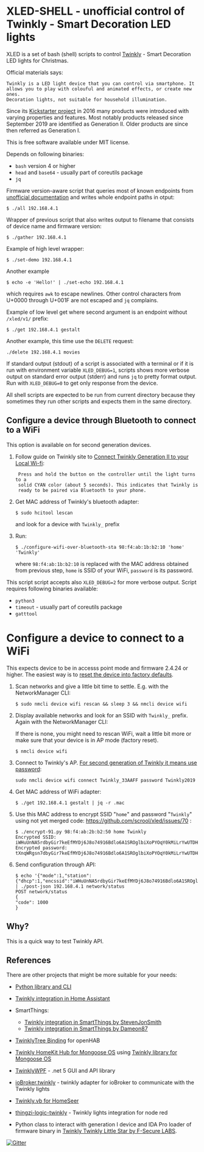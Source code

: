 # XLED-SHELL - unofficial control of Twinkly - Smart Decoration LED lights

XLED is a set of bash (shell) scripts to control
[Twinkly](https://www.twinkly.com/) - Smart Decoration LED lights for
Christmas.

Official materials says:

    Twinkly is a LED light device that you can control via smartphone. It
    allows you to play with colouful and animated effects, or create new ones.
    Decoration lights, not suitable for household illumination.

Since its [Kickstarter
project](https://www.kickstarter.com/projects/twinkly/twinkly-smart-decoration-for-your-christmas)
in 2016 many products were introduced with varying properties and features.
Most notably products released since September 2019 are identified as
Generation II. Older products are since then referred as Generation I.

This is free software available under MIT license.

Depends on following binaries:

* `bash` version 4 or higher
* `head` and `base64` - usually part of coreutils package
* `jq`

Firmware version-aware script that queries most of known endpoints from
[unofficial documentation](https://xled-docs.readthedocs.io) and writes whole
endpoint paths in otput:

```
$ ./all 192.168.4.1
```

Wrapper of previous script that also writes output to filename that consists of
device name and firmware version:

```
$ ./gather 192.168.4.1
```

Example of high level wrapper:

```
$ ./set-demo 192.168.4.1
```

Another example 

```
$ echo -e 'Hello!' | ./set-echo 192.168.4.1
```

which requires `awk` to escape newlines. Other control characters from U+0000
through U+001F are not escaped and `jq` complains.

Example of low level get where second argument is an endpoint without
`/xled/v1/` prefix:

```
$ ./get 192.168.4.1 gestalt
```

Another example, this time use the `DELETE` request:

```
./delete 192.168.4.1 movies
```

If standard output (stdout) of a script is associated with a terminal or if it
is run with environment variable `XLED_DEBUG=1`, scripts shows more verbose
output on standard error output (stderr) and runs `jq` to pretty format output.
Run with `XLED_DEBUG=0` to get only response from the device.

All shell scripts are expected to be run from current directory because they
sometimes they run other scripts and expects them in the same directory.

## Configure a device through Bluetooth to connect to a WiFi

This option is available on for second generation devices.

1. Follow guide on Twinkly site to [Connect Twinkly Generation II to your Local
   Wi-fi](https://help.twinkly.com/en/help/how-do-i-set-up-my-generation-ii-device):

        Press and hold the button on the controller until the light turns to a
        solid CYAN color (about 5 seconds). This indicates that Twinkly is
        ready to be paired via Bluetooth to your phone.

2. Get MAC address of Twinkly's bluetooth adapter:

   ```
   $ sudo hcitool lescan
   ```

   and look for a device with `Twinkly_` prefix

3. Run:

   ```
   $ ./configure-wifi-over-bluetooth-sta 98:f4:ab:1b:b2:10 'home' 'Twinkly'
   ```

   where `98:f4:ab:1b:b2:10` is replaced with the MAC address obtained from
   previous step, `home` is SSID of your WiFi, `password` is its password.

This script script accepts also `XLED_DEBUG=2` for more verbose output. Script
requires following binaries available:

* `python3`
* `timeout` - usually part of coreutils package
* `gatttool`

# Configure a device to connect to a WiFi

This expects device to be in accesss point mode and firmware 2.4.24 or higher.
The easiest way is to [reset the device into factory
defaults](https://help.twinkly.com/en/help/how-do-i-reset-my-twinkly-device).

1. Scan networks and give a little bit time to settle. E.g. with the
   NetworkManager CLI:

   ```
   $ sudo nmcli device wifi rescan && sleep 3 && nmcli device wifi
   ```

2. Display available networks and look for an SSID with `Twinkly_` prefix.
   Again with the NetworkManager CLI:

   If there is none, you might need to rescan WiFi, wait a little bit more or
   make sure that your device is in AP mode (factory reset).

   ```
   $ nmcli device wifi
   ```

3. Connect to Twinkly's AP. [For second generation of Twinkly it means use
   password](https://help.twinkly.com/en/help/connect-twinkly-pro-to-the-direct-wi-fi):

   ```
   sudo nmcli device wifi connect Twinkly_33AAFF password Twinkly2019
   ```

4. Get MAC address of WiFi adapter:

   ```
   $ ./get 192.168.4.1 gestalt | jq -r .mac
   ```

5. Use this MAC address to encrypt SSID "`home`" and password "`Twinkly`" using
   not yet merged code: https://github.com/scrool/xled/issues/70 :

   ```
   $ ./encrypt-91.py 98:f4:ab:2b:b2:50 home Twinkly
   Encrypted SSID: iWHuUnNA5rdbyGir7keEfMYDj6J8o74916Bdlo6A1SROglbiXoPYOqY0kMiLrYwUTDHPEWirxOJV15jDBLJqew==
   Encrypted password: tXnqWRgsn7dbyGir7keEfMYDj6J8o74916Bdlo6A1SROglbiXoPYOqY0kMiLrYwUTDHPEWirxOJV15jDBLJqew==
   ```

6. Send configuration through API:

    ```
    $ echo '{"mode":1,"station":{"dhcp":1,"encssid":"iWHuUnNA5rdbyGir7keEfMYDj6J8o74916Bdlo6A1SROglbiXoPYOqY0kMiLrYwUTDHPEWirxOJV15jDBLJqew==","encpassword":"tXnqWRgsn7dbyGir7keEfMYDj6J8o74916Bdlo6A1SROglbiXoPYOqY0kMiLrYwUTDHPEWirxOJV15jDBLJqew=="}}' | ./post-json 192.168.4.1 network/status
    POST network/status
    {
    "code": 1000
    }
    ```

## Why?

This is a quick way to test Twinkly API.

## References

There are other projects that might be more suitable for your needs:

* [Python library and CLI](https://github.com/scrool/xled)
* [Twinkly integration in Home Assistant](https://www.home-assistant.io/integrations/twinkly/)
* SmartThings:

  * [Twinkly integration in SmartThings by StevenJonSmith](https://github.com/StevenJonSmith/SmartThings)
  * [Twinkly integration in SmartThings by Dameon87](https://github.com/Dameon87/SmartThings)

* [TwinklyTree Binding](https://github.com/mvanhulsentop/openhab-addons/tree/twinklytree/bundles/org.openhab.binding.twinklytree) for openHAB

* [Twinkly HomeKit Hub for Mongoose OS](https://github.com/d4rkmen/twinkly-homekit) using [Twinkly library for Mongoose OS](https://github.com/d4rkmen/twinkly)

* [TwinklyWPF](https://github.com/MarkAlanJones/TwinklyWPF) - .net 5 GUI and API library
* [ioBroker.twinkly](https://www.npmjs.com/package/iobroker.twinkly) - twinkly adapter for ioBroker to communicate with the Twinkly lights
* [Twinkly.vb for HomeSeer](https://forums.homeseer.com/forum/developer-support/scripts-plug-ins-development-and-libraries/script-plug-in-library/1348314-twinkly-vb-christmas-tree-lights-with-predefined-and-custom-animations)
* [thingzi-logic-twinkly](https://www.npmjs.com/package/thingzi-logic-twinkly) - Twinkly lights integration for node red
* Python class to interact with generation I device and IDA Pro loader of firmware binary in [Twinkly Twinkly Little Star by F-Secure LABS](https://labs.f-secure.com/blog/twinkly-twinkly-little-star/).

[![Gitter](https://badges.gitter.im/Join%20Chat.svg)](https://gitter.im/xled-community/chat?utm_source=badge&utm_medium=badge&utm_campaign=pr-badge&utm_content=badge)
